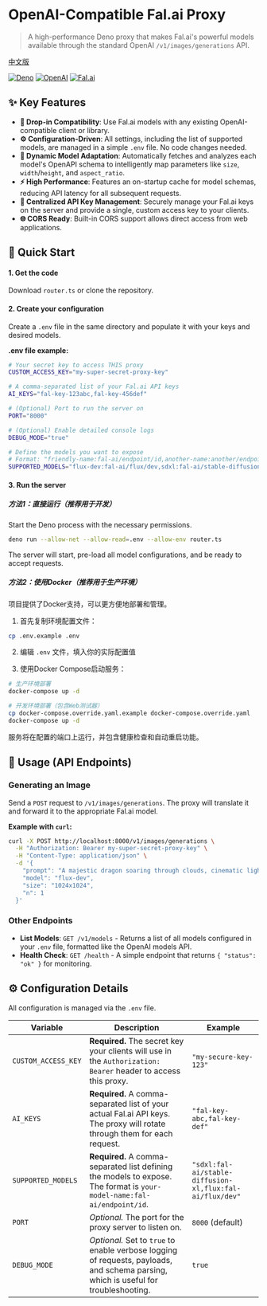 # OpenAI-Compatible Fal.ai Proxy

> A high-performance Deno proxy that makes Fal.ai's powerful models available through the standard OpenAI `/v1/images/generations` API.

[中文版](README-zh.md)

[![Deno](https://img.shields.io/badge/Deno-000000?style=for-the-badge&logo=deno&logoColor=white)](https://deno.land/)
[![OpenAI](https://img.shields.io/badge/OpenAI-Compatible-00A67E?style=for-the-badge&logo=openai&logoColor=white)](https://openai.com/)
[![Fal.ai](https://img.shields.io/badge/Fal.ai-Powered-FF6B35?style=for-the-badge)](https://fal.ai/)

## ✨ Key Features

-   **🔌 Drop-in Compatibility**: Use Fal.ai models with any existing OpenAI-compatible client or library.
-   **⚙️ Configuration-Driven**: All settings, including the list of supported models, are managed in a simple `.env` file. No code changes needed.
-   **🧠 Dynamic Model Adaptation**: Automatically fetches and analyzes each model's OpenAPI schema to intelligently map parameters like `size`, `width`/`height`, and `aspect_ratio`.
-   **⚡ High Performance**: Features an on-startup cache for model schemas, reducing API latency for all subsequent requests.
-   **🔐 Centralized API Key Management**: Securely manage your Fal.ai keys on the server and provide a single, custom access key to your clients.
-   **🌐 CORS Ready**: Built-in CORS support allows direct access from web applications.

## 🚀 Quick Start

#### 1. Get the code
Download `router.ts` or clone the repository.

#### 2. Create your configuration
Create a `.env` file in the same directory and populate it with your keys and desired models.

**.env file example:**
```bash
# Your secret key to access THIS proxy
CUSTOM_ACCESS_KEY="my-super-secret-proxy-key"

# A comma-separated list of your Fal.ai API keys
AI_KEYS="fal-key-123abc,fal-key-456def"

# (Optional) Port to run the server on
PORT="8000"

# (Optional) Enable detailed console logs
DEBUG_MODE="true"

# Define the models you want to expose
# Format: "friendly-name:fal-ai/endpoint/id,another-name:another/endpoint"
SUPPORTED_MODELS="flux-dev:fal-ai/flux/dev,sdxl:fal-ai/stable-diffusion-xl,flux-schnell:fal-ai/flux-schnell"
```

#### 3. Run the server

##### 方法1：直接运行（推荐用于开发）
Start the Deno process with the necessary permissions.
```bash
deno run --allow-net --allow-read=.env --allow-env router.ts
```
The server will start, pre-load all model configurations, and be ready to accept requests.

##### 方法2：使用Docker（推荐用于生产环境）
项目提供了Docker支持，可以更方便地部署和管理。

1. 首先复制环境配置文件：
```bash
cp .env.example .env
```

2. 编辑 `.env` 文件，填入你的实际配置值

3. 使用Docker Compose启动服务：
```bash
# 生产环境部署
docker-compose up -d

# 开发环境部署（包含Web测试器）
cp docker-compose.override.yaml.example docker-compose.override.yaml
docker-compose up -d
```

服务将在配置的端口上运行，并包含健康检查和自动重启功能。

## 🎯 Usage (API Endpoints)

### Generating an Image
Send a `POST` request to `/v1/images/generations`. The proxy will translate it and forward it to the appropriate Fal.ai model.

**Example with `curl`:**
```bash
curl -X POST http://localhost:8000/v1/images/generations \
  -H "Authorization: Bearer my-super-secret-proxy-key" \
  -H "Content-Type: application/json" \
  -d '{
    "prompt": "A majestic dragon soaring through clouds, cinematic lighting",
    "model": "flux-dev",
    "size": "1024x1024",
    "n": 1
  }'
```

### Other Endpoints
-   **List Models**: `GET /v1/models` - Returns a list of all models configured in your `.env` file, formatted like the OpenAI models API.
-   **Health Check**: `GET /health` - A simple endpoint that returns `{ "status": "ok" }` for monitoring.

## ⚙️ Configuration Details

All configuration is managed via the `.env` file.

| Variable            | Description                                                                                                                              | Example                                                                                    |
| ------------------- | ---------------------------------------------------------------------------------------------------------------------------------------- | ------------------------------------------------------------------------------------------ |
| `CUSTOM_ACCESS_KEY` | **Required.** The secret key your clients will use in the `Authorization: Bearer` header to access this proxy.                             | `"my-secure-key-123"`                                                                      |
| `AI_KEYS`           | **Required.** A comma-separated list of your actual Fal.ai API keys. The proxy will rotate through them for each request.                  | `"fal-key-abc,fal-key-def"`                                                                |
| `SUPPORTED_MODELS`  | **Required.** A comma-separated list defining the models to expose. The format is `your-model-name:fal-ai/endpoint/id`.                   | `"sdxl:fal-ai/stable-diffusion-xl,flux:fal-ai/flux/dev"`                                   |
| `PORT`              | *Optional.* The port for the proxy server to listen on.                                                                                  | `8000` (default)                                                                           |
| `DEBUG_MODE`        | *Optional.* Set to `true` to enable verbose logging of requests, payloads, and schema parsing, which is useful for troubleshooting.       | `true`                                                                                     |